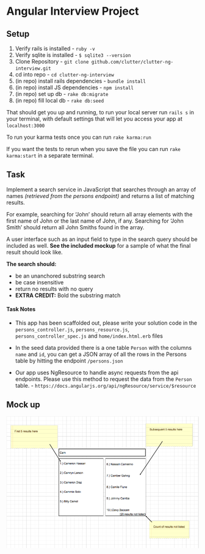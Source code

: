 # Angular Interview Project

## Setup
1. Verify rails is installed - `ruby -v`
2. Verify sqlite is installed - `$ sqlite3 --version`
3. Clone Repository - `git clone github.com/clutter/clutter-ng-interview.git`
4. cd into repo - `cd clutter-ng-interview`
5. (in repo) install rails dependencies - `bundle install`
6. (in repo) install JS dependencies - `npm install`
7. (in repo) set up db - `rake db:migrate`
8. (in repo) fill local db - `rake db:seed`

That should get you up and running, to run your local server run `rails s` in your terminal, with default settings that will let you access your app at `localhost:3000`

To run your karma tests once you can run `rake karma:run`

If you want the tests to rerun when you save the file you can run `rake karma:start` in a separate terminal.

## Task
Implement a search service in JavaScript that searches through an array of names _(retrieved from the persons endpoint)_ and returns a list of matching results.

For example, searching for ‘John’ should return all array elements with the first name of John or the last name of John, if any. Searching for ‘John Smith’ should return all John Smiths found in the array.

A user interface such as an input field to type in the search query should be included as well. **See the included mockup** for a sample of what the final result should look like.

**The search should:**
  * be an unanchored substring search
  * be case insensitive
  * return no results with no query
  * **EXTRA CREDIT:** Bold the substring match


#### Task Notes
* This app has been scaffolded out, please write your solution code in the `persons_controller.js`, `persons_resource.js`, `persons_controller_spec.js` and `home/index.html.erb` files

* In the seed data provided there is a one table `Person` with the columns `name` and `id`, you can get a JSON array of all the rows in the Persons table by hitting the endpoint `/persons.json`

* Our app uses NgResource to handle async requests from the api endpoints. Please use this method to request the data from the `Person` table. - `https://docs.angularjs.org/api/ngResource/service/$resource`

## Mock up
![Mock Up](doc/mock.png)
